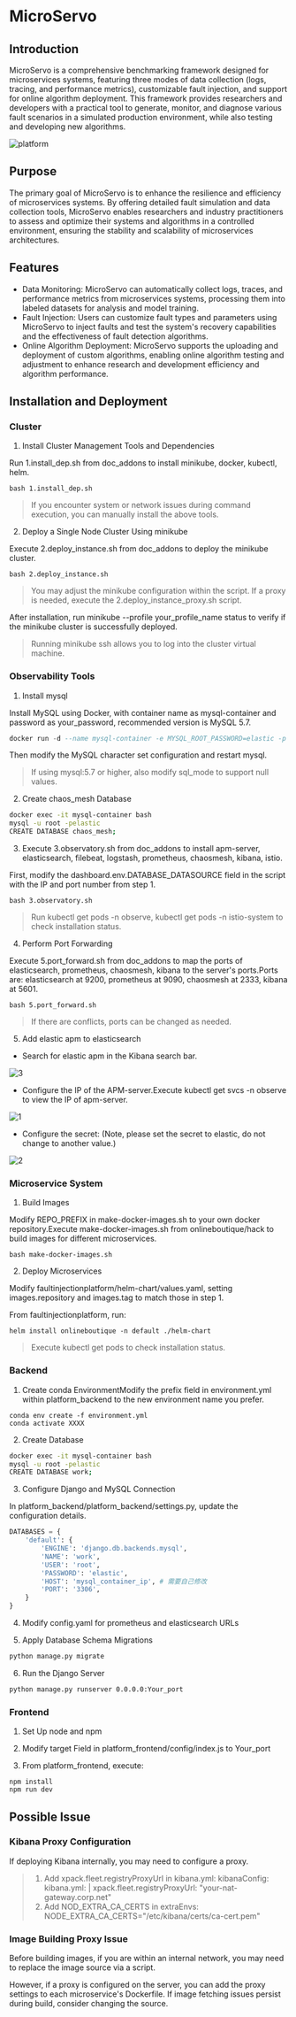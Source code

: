 # MicroServo

## Introduction

MicroServo is a comprehensive benchmarking framework designed for microservices systems, featuring three modes of data collection (logs, tracing, and performance metrics), customizable fault injection, and support for online algorithm deployment. This framework provides researchers and developers with a practical tool to generate, monitor, and diagnose various fault scenarios in a simulated production environment, while also testing and developing new algorithms.

![platform](imgs/主页.png)

## Purpose

The primary goal of MicroServo is to enhance the resilience and efficiency of microservices systems. By offering detailed fault simulation and data collection tools, MicroServo enables researchers and industry practitioners to assess and optimize their systems and algorithms in a controlled environment, ensuring the stability and scalability of microservices architectures.

## Features

- Data Monitoring: MicroServo can automatically collect logs, traces, and performance metrics from microservices systems, processing them into labeled datasets for analysis and model training.
- Fault Injection: Users can customize fault types and parameters using MicroServo to inject faults and test the system's recovery capabilities and the effectiveness of fault detection algorithms.
- Online Algorithm Deployment: MicroServo supports the uploading and deployment of custom algorithms, enabling online algorithm testing and adjustment to enhance research and development efficiency and algorithm performance.


## Installation and Deployment

### Cluster

1. Install Cluster Management Tools and Dependencies

Run 1.install_dep.sh from doc_addons to install minikube, docker, kubectl, helm.

```
bash 1.install_dep.sh
```
> If you encounter system or network issues during command execution, you can manually install the above tools.

2. Deploy a Single Node Cluster Using minikube

Execute 2.deploy_instance.sh from doc_addons to deploy the minikube cluster.

```
bash 2.deploy_instance.sh
```
> You may adjust the minikube configuration within the script.
> If a proxy is needed, execute the 2.deploy_instance_proxy.sh script.

After installation, run minikube --profile your_profile_name status to verify if the minikube cluster is successfully deployed.
> Running minikube ssh allows you to log into the cluster virtual machine.

### Observability Tools

1. Install mysql

Install MySQL using Docker, with container name as mysql-container and password as your_password, recommended version is MySQL 5.7.

```SQL
docker run -d --name mysql-container -e MYSQL_ROOT_PASSWORD=elastic -p 3306:3306 mysql:5.7
```

Then modify the MySQL character set configuration and restart mysql.

> If using mysql:5.7 or higher, also modify sql_mode to support null values.

2. Create chaos_mesh Database

```Bash
docker exec -it mysql-container bash
mysql -u root -pelastic
CREATE DATABASE chaos_mesh;
```

3. Execute 3.observatory.sh from doc_addons to install apm-server, elasticsearch, filebeat, logstash, prometheus, chaosmesh, kibana, istio.

First, modify the dashboard.env.DATABASE_DATASOURCE field in the script with the IP and port number from step 1.

```
bash 3.observatory.sh
```
> Run kubectl get pods -n observe, kubectl get pods -n istio-system to check installation status.

4. Perform Port Forwarding

Execute 5.port_forward.sh from doc_addons to map the ports of elasticsearch, prometheus, chaosmesh, kibana to the server's ports.Ports are: elasticsearch at 9200, prometheus at 9090, chaosmesh at 2333, kibana at 5601.

```
bash 5.port_forward.sh
```
> If there are conflicts, ports can be changed as needed.

5. Add elastic apm to elasticsearch

- Search for elastic apm in the Kibana search bar.

![3](imgs/3.png)

- Configure the IP of the APM-server.Execute kubectl get svcs -n observe to view the IP of apm-server.

![1](imgs/1.png)

- Configure the secret: (Note, please set the secret to elastic, do not change to another value.)

![2](imgs/2.png)

### Microservice System

1. Build Images

Modify REPO_PREFIX in make-docker-images.sh to your own docker repository.Execute make-docker-images.sh from onlineboutique/hack to build images for different microservices.

```
bash make-docker-images.sh
```

2. Deploy Microservices

Modify faultinjectionplatform/helm-chart/values.yaml, setting images.repository and images.tag to match those in step 1.

From faultinjectionplatform, run:

```
helm install onlineboutique -n default ./helm-chart
```
> Execute kubectl get pods to check installation status.

### Backend

1. Create conda EnvironmentModify the prefix field in environment.yml within platform_backend to the new environment name you prefer.

```
conda env create -f environment.yml
conda activate XXXX
```

2. Create Database

```Bash
docker exec -it mysql-container bash
mysql -u root -pelastic
CREATE DATABASE work;
```

3. Configure Django and MySQL Connection

In platform_backend/platform_backend/settings.py, update the configuration details.

```Python
DATABASES = {
    'default': {
        'ENGINE': 'django.db.backends.mysql',
        'NAME': 'work',
        'USER': 'root',
        'PASSWORD': 'elastic',
        'HOST': 'mysql_container_ip', # 需要自己修改
        'PORT': '3306',
    }
}
```

4. Modify config.yaml for prometheus and elasticsearch URLs

5. Apply Database Schema Migrations

```Bash
python manage.py migrate
```

6. Run the Django Server

```Bash
python manage.py runserver 0.0.0.0:Your_port
```

### Frontend

1. Set Up node and npm

2. Modify target Field in platform_frontend/config/index.js to Your_port

3. From platform_frontend, execute:

```
npm install
npm run dev
```

## Possible Issue

### Kibana Proxy Configuration

If deploying Kibana internally, you may need to configure a proxy.

> 1. Add xpack.fleet.registryProxyUrl in kibana.yml:
>   kibanaConfig:
>   kibana.yml: |
>       xpack.fleet.registryProxyUrl: "your-nat-gateway.corp.net"
> 2. Add NOD_EXTRA_CA_CERTS in extraEnvs:
>   NODE_EXTRA_CA_CERTS="/etc/kibana/certs/ca-cert.pem"

### Image Building Proxy Issue

Before building images, if you are within an internal network, you may need to replace the image source via a script.

However, if a proxy is configured on the server, you can add the proxy settings to each microservice's Dockerfile. If image fetching issues persist during build, consider changing the source.